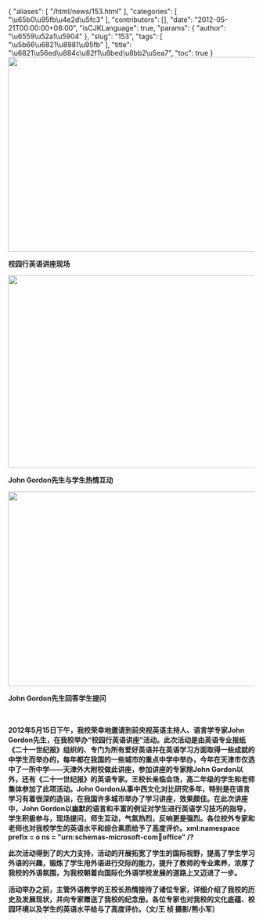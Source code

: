 {
    "aliases": [
        "/html/news/153.html"
    ],
    "categories": [
        "\u65b0\u95fb\u4e2d\u5fc3"
    ],
    "contributors": [],
    "date": "2012-05-21T00:00:00+08:00",
    "isCJKLanguage": true,
    "params": {
        "author": "\u6559\u52a1\u5904"
    },
    "slug": "153",
    "tags": [
        "\u5b66\u6821\u8981\u95fb"
    ],
    "title": "\u6821\u56ed\u884c\u82f1\u8bed\u8bb2\u5ea7",
    "toc": true
}
**<img
    src="https://cdn.tfls.online/mirror/full/828819ed09ca7002b89b03c8d6d35b9d10d09a32.jpg"
    style="display:block;margin-left:auto;margin-right:auto;"
    decoding="async"
    fetchpriority="auto"
    loading="lazy"
    height="397"
    width="600"
/>**

**校园行英语讲座现场**

**<img
    src="https://cdn.tfls.online/mirror/full/ec6f1b5e95f630bfd2c266cf893710d24b5cca31.jpg"
    style="display:block;margin-left:auto;margin-right:auto;"
    decoding="async"
    fetchpriority="auto"
    loading="lazy"
    height="393"
    width="600"
/>**

**John Gordon先生与学生热情互动**

**<img
    src="https://cdn.tfls.online/mirror/full/abcfcaf9121fdaff511fd27c0e957ec8a7efee03.jpg"
    style="display:block;margin-left:auto;margin-right:auto;"
    decoding="async"
    fetchpriority="auto"
    loading="lazy"
    height="397"
    width="600"
/>**

**John Gordon先生回答学生提问**

 

**2012年5月15日下午，我校荣幸地邀请到前央视英语主持人、语言学专家John Gordon先生，在我校举办“校园行英语讲座”活动。此次活动是由英语专业报纸《二十一世纪报》组织的、专门为所有爱好英语并在英语学习方面取得一些成就的中学生而举办的，每年都在我国的一些城市的重点中学中举办，今年在天津市仅选中了一所中学——天津外大附校做此讲座，参加讲座的专家除John Gordon以外，还有《二十一世纪报》的英语专家。王校长亲临会场，高二年级的学生和老师集体参加了此项活动。John Gordon从事中西文化对比研究多年，特别是在语言学习有着很深的造诣，在我国许多城市举办了学习讲座，效果颇佳。在此次讲座中，John Gordon以幽默的语言和丰富的例证对学生进行英语学习技巧的指导，学生积极参与，现场提问，师生互动，气氛热烈，反响更是强烈。各位校外专家和老师也对我校学生的英语水平和综合素质给予了高度评价。xml:namespace prefix = o ns = "urn:schemas-microsoft-com:office:office" /?**

**此次活动得到了的大力支持，活动的开展拓宽了学生的国际视野，提高了学生学习外语的兴趣，锻炼了学生用外语进行交际的能力，提升了教师的专业素养，浓厚了我校的外语氛围，为我校朝着向国际化外语学校发展的道路上又迈进了一步。** 

**活动举办之前，主管外语教学的王校长热情接待了诸位专家，详细介绍了我校的历史及发展现状，并向专家赠送了我校的纪念册。各位专家也对我校的文化底蕴、校园环境以及学生的英语水平给与了高度评价。（文/王 桢 摄影/熊小军）**

